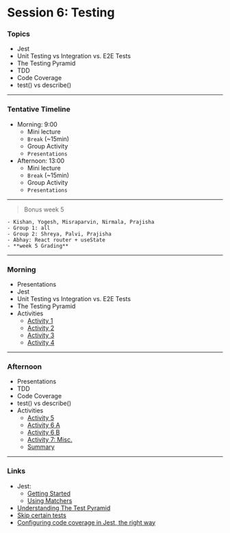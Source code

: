 # Session 6: Testing

<!-- 
### Announcements
- Presentations
-  

---
-->


### Topics

- Jest
- Unit Testing vs Integration vs. E2E Tests
- The Testing Pyramid
- TDD
- Code Coverage
- test() vs describe() 

---

### Tentative Timeline 

- Morning: 9:00
  - Mini lecture
  - `Break` (~15min)  
  - Group Activity
  - `Presentations`  
- Afternoon: 13:00
  - Mini lecture  
  - `Break` (~15min)
  - Group Activity
  - `Presentations`

---

> Bonus week 5

    - Kishan, Yogesh, Misraparvin, Nirmala, Prajisha
    - Group 1: all
    - Group 2: Shreya, Palvi, Prajisha
    - Abhay: React router + useState
    - **week 5 Grading**

-----

### Morning

- Presentations
- Jest
- Unit Testing vs Integration vs. E2E Tests
- The Testing Pyramid
- Activities
  - [Activity 1](./material/lab1.md)
  - [Activity 2](./material/lab2.md)  
  - [Activity 3](./material/lab3.md)   
  - [Activity 4](./material/lab4.md)   

---

### Afternoon

- Presentations
- TDD
- Code Coverage
- test() vs describe() 
- Activities
  - [Activity 5](./material/lab5.md)
  - [Activity 6 A](./material/lab6-a.md)  
  - [Activity 6 B](./material/lab6-b.md)    
  - [Activity 7: Misc.](./material/lab7.md)   
  - [Summary](./material/misc.md)

---

### Links

- Jest:
  - [Getting Started](https://jestjs.io/docs/getting-started)
  - [Using Matchers](https://jestjs.io/docs/using-matchers)
- [Understanding The Test Pyramid](https://software-tester.io/understanding-the-test-pyramid/)
- [Skip certain tests](https://codewithhugo.com/run-skip-single-jest-test/)
- [Configuring code coverage in Jest, the right way](https://www.valentinog.com/blog/jest-coverage/)